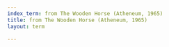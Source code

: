 ```yaml
---
index_term: from The Wooden Horse (Atheneum, 1965)
title: from The Wooden Horse (Atheneum, 1965)
layout: term

---
```

